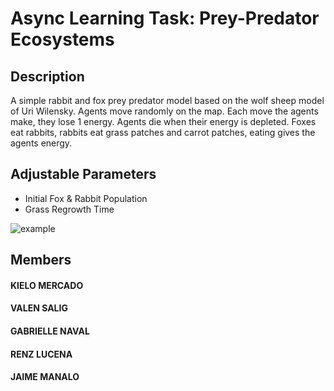 # Async Learning Task: Prey-Predator Ecosystems

## Description

A simple rabbit and fox prey predator model based on the wolf sheep model of Uri Wilensky. Agents move randomly on the map. Each move the agents make, they lose 1 energy. Agents die when their energy is depleted. Foxes eat rabbits, rabbits eat grass patches and carrot patches, eating gives the agents energy. 

## Adjustable Parameters

-   Initial Fox & Rabbit Population
-   Grass Regrowth Time

![example](https://github.com/kieloBash/cmplxy-prey-predator/assets/114970278/ef20d433-44f6-47f2-b038-e965b19a2963)

## Members
#### KIELO MERCADO
#### VALEN SALIG
#### GABRIELLE NAVAL
#### RENZ LUCENA
#### JAIME MANALO
